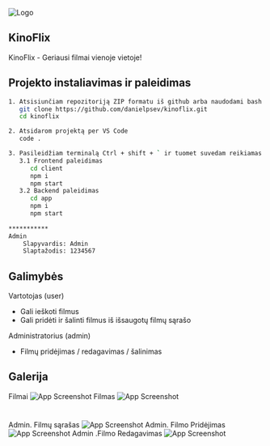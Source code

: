 
![Logo](https://i.imgur.com/DmV0Jyt.png)
## KinoFlix

KinoFlix - Geriausi filmai vienoje vietoje!




## Projekto instaliavimas ir paleidimas



```bash
1. Atsisiunčiam repozitoriją ZIP formatu iš github arba naudodami bash įrankį.
   git clone https://github.com/danielpsev/kinoflix.git
   cd kinoflix

2. Atsidarom projektą per VS Code
   code .

3. Pasileidžiam terminalą Ctrl + shift + ` ir tuomet suvedam reikiamas komandas
   3.1 Frontend paleidimas
      cd client
      npm i
      npm start
   3.2 Backend paleidimas
      cd app
      npm i
      npm start
      
***********
Admin
    Slapyvardis: Admin
    Slaptažodis: 1234567
```



## Galimybės

Vartotojas (user)
- Gali ieškoti filmus
- Gali pridėti ir šalinti filmus iš išsaugotų filmų sąrašo

Administratorius (admin)
- Filmų pridėjimas / redagavimas / šalinimas




## Galerija

Filmai
![App Screenshot](https://i.imgur.com/7tInrA1.png)
Filmas
![App Screenshot](https://i.imgur.com/4hnSNCc.png)

#
Admin. Filmų sąrašas
![App Screenshot](https://i.imgur.com/C6UjWDl.png)
Admin. Filmo Pridėjimas
![App Screenshot](https://i.imgur.com/v0IT30N.png)
Admin .Filmo Redagavimas
![App Screenshot](https://i.imgur.com/yGa9zDm.jpg)




